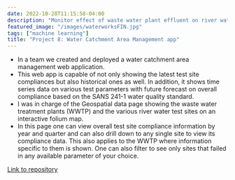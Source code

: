 ```yaml
---
date: 2022-10-28T11:15:58-04:00
description: "Monitor effect of waste water plant effluent on river water quality."
featured_image: "/images/waterworksFIN.jpg"
tags: ["machine learning"]
title: "Project 8: Water Catchment Area Management app"
---
```


- In a team we created and deployed a water catchment area management web application. 
- This web app is capable of not only showing the latest test site compliances but also historical ones as well. In addition, it shows time series data on various test parameters with future forecast on overall compliance based on the SANS 241-1 water quality standard.
- I was in charge of the Geospatial data page showing the waste water treatment plants (WWTP) and the various river water test sites on an interactive folium map.
- In this page one can view overall test site compliance information by year and quarter and can also drill down to any single site to view its compliance data. This also applies to the WWTP where information specific to them is shown. One can also filter to see only sites that failed in any available parameter of your choice.

[Link to repository](https://github.com/FantasticT4/streamlit-app.git)